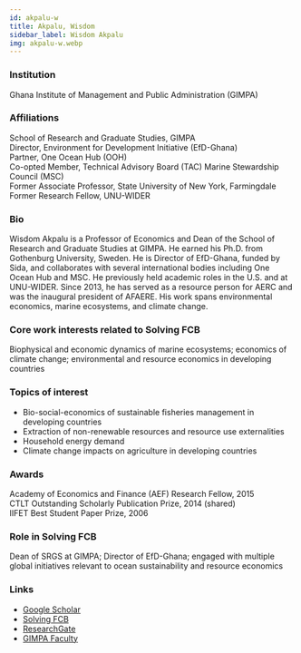 ```yaml
---
id: akpalu-w
title: Akpalu, Wisdom
sidebar_label: Wisdom Akpalu
img: akpalu-w.webp
---
```


### Institution

Ghana Institute of Management and Public Administration (GIMPA)

### Affiliations

School of Research and Graduate Studies, GIMPA  
Director, Environment for Development Initiative (EfD-Ghana)  
Partner, One Ocean Hub (OOH)  
Co-opted Member, Technical Advisory Board (TAC) Marine Stewardship Council (MSC)  
Former Associate Professor, State University of New York, Farmingdale  
Former Research Fellow, UNU-WIDER

### Bio

Wisdom Akpalu is a Professor of Economics and Dean of the School of Research and Graduate Studies at GIMPA. He earned his Ph.D. from Gothenburg University, Sweden. He is Director of EfD-Ghana, funded by Sida, and collaborates with several international bodies including One Ocean Hub and MSC. He previously held academic roles in the U.S. and at UNU-WIDER. Since 2013, he has served as a resource person for AERC and was the inaugural president of AFAERE. His work spans environmental economics, marine ecosystems, and climate change.

### Core work interests related to Solving FCB

Biophysical and economic dynamics of marine ecosystems; economics of climate change; environmental and resource economics in developing countries

### Topics of interest

- Bio-social-economics of sustainable fisheries management in developing countries  
- Extraction of non-renewable resources and resource use externalities  
- Household energy demand  
- Climate change impacts on agriculture in developing countries

### Awards

Academy of Economics and Finance (AEF) Research Fellow, 2015  
CTLT Outstanding Scholarly Publication Prize, 2014 (shared)  
IIFET Best Student Paper Prize, 2006

### Role in Solving FCB

Dean of SRGS at GIMPA; Director of EfD-Ghana; engaged with multiple global initiatives relevant to ocean sustainability and resource economics
### Links
- [Google Scholar](https://scholar.google.com/citations?user=RWldl2IAAAAJ)
- [Solving FCB](https://solvingfcb.org/people/akpalu-w/)
- [ResearchGate](https://www.researchgate.net/profile/Wisdom-Akpalu)
- [GIMPA Faculty](https://gimpa.edu.gh/faculty/prof-wisdom-akpalu/)